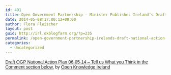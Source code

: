 ```yaml
---
id: 491
title: Open Government Partnership – Minister Publishes Ireland’s Draft National Action Plan
date: 2014-05-08T17:00:12+00:00
author: Flora Fleischer
layout: post
guid: http://irl.okblogfarm.org/?p=235
permalink: /open-government-partnership-irelands-draft-national-action-plan/
categories:
  - Uncategorized
---
```

<p style="margin: 12px auto 6px auto; font-family: Helvetica,Arial,Sans-serif; font-style: normal; font-variant: normal; font-weight: normal; font-size: 14px; line-height: normal; font-size-adjust: none; font-stretch: normal; -x-system-font: none; display: block;">
  <a style="text-decoration: underline;" title="View Draft OGP National Action Plan 06-05-14 - Tell us What you Think in the Comment section below. on Scribd" href="http://www.scribd.com/doc/222900298/Draft-OGP-National-Action-Plan-06-05-14-Tell-us-What-you-Think-in-the-Comment-section-below">Draft OGP National Action Plan 06-05-14 &#8211; Tell us What you Think in the Comment section below.</a> by <a style="text-decoration: underline;" title="View Open Knowledge Ireland's profile on Scribd" href="http://www.scribd.com/OKFirl">Open Knowledge Ireland</a>
</p>





<div id="crowdhall-embed" data-href="//crowdhall.com/h/52" data-size="large">
</div>